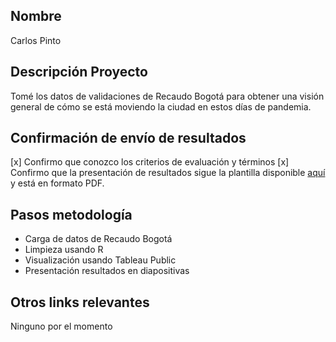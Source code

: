 ## Nombre

Carlos Pinto

## Descripción Proyecto

Tomé los datos de validaciones de Recaudo Bogotá para obtener una visión general de cómo se está moviendo la ciudad en estos días de pandemia.

## Confirmación de envío de resultados


[x] Confirmo que conozco los criterios de evaluación y términos
[x] Confirmo que la presentación de resultados sigue la plantilla disponible [aquí](https://docs.google.com/presentation/d/1dCFx4epg2Ny-g-Ubq9esXCEXE6pEQwWsn1T7OImvzdI/edit?usp=sharing) y está en formato PDF.


## Pasos metodología

- Carga de datos de Recaudo Bogotá
- Limpieza usando R
- Visualización usando Tableau Public
- Presentación resultados en diapositivas


## Otros links relevantes

Ninguno por el momento
